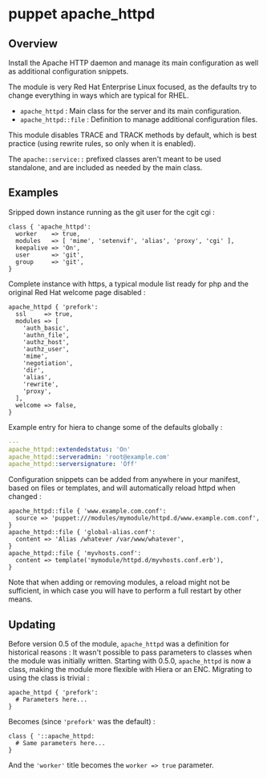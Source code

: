 # puppet apache_httpd

## Overview

Install the Apache HTTP daemon and manage its main configuration as well as
additional configuration snippets.

The module is very Red Hat Enterprise Linux focused, as the defaults try to
change everything in ways which are typical for RHEL.

* `apache_httpd` : Main class for the server and its main configuration.
* `apache_httpd::file` : Definition to manage additional configuration files.

This module disables TRACE and TRACK methods by default, which is best practice
(using rewrite rules, so only when it is enabled).

The `apache::service::` prefixed classes aren't meant to be used standalone,
and are included as needed by the main class.

## Examples

Sripped down instance running as the git user for the cgit cgi :

```puppet
class { 'apache_httpd':
  worker    => true,
  modules   => [ 'mime', 'setenvif', 'alias', 'proxy', 'cgi' ],
  keepalive => 'On',
  user      => 'git',
  group     => 'git',
}
```

Complete instance with https, a typical module list ready for php and the
original Red Hat welcome page disabled :

```puppet
apache_httpd { 'prefork':
  ssl     => true,
  modules => [
    'auth_basic',
    'authn_file',
    'authz_host',
    'authz_user',
    'mime',
    'negotiation',
    'dir',
    'alias',
    'rewrite',
    'proxy',
  ],
  welcome => false,
}
```

Example entry for hiera to change some of the defaults globally :

```yaml
---
apache_httpd::extendedstatus: 'On'
apache_httpd::serveradmin: 'root@example.com'
apache_httpd::serversignature: 'Off'
```

Configuration snippets can be added from anywhere in your manifest, based on
files or templates, and will automatically reload httpd when changed :

```puppet
apache_httpd::file { 'www.example.com.conf':
  source => 'puppet:///modules/mymodule/httpd.d/www.example.com.conf',
}
apache_httpd::file { 'global-alias.conf':
  content => 'Alias /whatever /var/www/whatever',
}
apache_httpd::file { 'myvhosts.conf':
  content => template('mymodule/httpd.d/myvhosts.conf.erb'),
}
```

Note that when adding or removing modules, a reload might not be sufficient,
in which case you will have to perform a full restart by other means.

## Updating

Before version 0.5 of the module, `apache_httpd` was a definition for
historical reasons : It wasn't possible to pass parameters to classes when
the module was initially written. Starting with 0.5.0, `apache_httpd` is now
a class, making the module more flexible with Hiera or an ENC.
Migrating to using the class is trivial :

```puppet
apache_httpd { 'prefork':
  # Parameters here...
}
```

Becomes (since `'prefork'` was the default) :

```puppet
class { '::apache_httpd:
  # Same parameters here...
}
```

And the `'worker'` title becomes the `worker => true` parameter.

